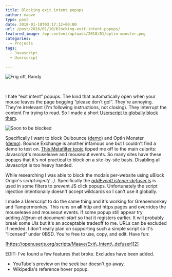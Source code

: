 ```yaml
---
title: Blocking exit intent popups
author: maave
type: post
date: 2018-01-10T03:17:12+00:00
url: /post/2018/01/10/blocking-exit-intent-popups/
featured_image: /wp-content/uploads/2018/01/optin-monster.png
categories:
  - Projects
tags:
  - Javascript
  - Userscript

---
```

![Frig off, Randy](/uploads/2018/01/newsletter-popup-e1515447774854.jpg)

&nbsp;

I hate &#8220;exit intent&#8221; popups. The kind that automatically open when your mouse leaves the page begging &#8220;please don't go!&#8221;. They're annoying. They're irrelevant (I'm following instructions, not closing). They interrupt the content I'm trying to read. So I made a short [Userscript to globally block them][2].

<!--more-->

![Soon to be blocked](/uploads/2018/01/optin-monster.png)

Specifically I want to block Ouibounce ([demo][4]) and OptIn Monster ([demo][5]). Bounce Exchange is another infamous one but I couldn't find a demo to test on. [This Metafilter topic][6] tipped me off to the main culprits: Javascript's mouseleave and mouseout events. So many sites have these popups that it's not practical to block on a site-by-site basis. Disabling all Javascript is too heavy handed.

While researching I was able to block the modals per-website using uBlock Origin's _script:inject(&#8230;)_. Specifically the _[addEventListener-defuser.js][7]_ is used in some filters to prevent JS click popups. Unfortunately the script injection intentionally doesn't accept wildcards so I can't use it globally.

I made a Userscript to do the same thing and it's working for Greasemonkey and Tampermonkey. This runs on **all** http and https pages and overrides the mouseleave and mouseout events. If some popup still appear try adding _//@run-at document-start_ so that it registers earlier. It will probably break some UIs but it's an acceptable tradeoff to me. URLs can be excluded if needed. I don't really plan on supporting such a simple script so it's &#8220;licensed&#8221; under 0BSD. You're free to use, copy, and edit. Have fun:

[https://openuserjs.org/scripts/Maave/Exit\_Intent\_defuser][2]

EDIT: I've found a few features that broke. Excludes have been added.

  * YouTube's preview on the seek bar doesn't go away.
  * Wikipedia's reference hover popup.

 [1]: /uploads/2018/01/newsletter-popup.jpg
 [2]: https://openuserjs.org/scripts/Maave/Exit_Intent_defuser
 [3]: /uploads/2018/01/optin-monster.png
 [4]: https://carlsednaoui.github.io/ouibounce/
 [5]: https://optinmonster.com/features/exit-intent/
 [6]: https://ask.metafilter.com/280379/Stop-popping-up-when-Im-about-to-switch-the-tab
 [7]: https://github.com/uBlockOrigin/uAssets/issues/692#issuecomment-329922065

